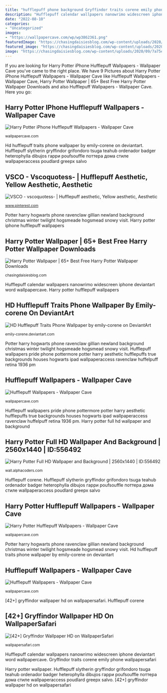 ```yaml
---
title: "hufflepuff phone background Gryffindor traits corene emily phone wallpapersafari"
description: "Hufflepuff calendar wallpapers nanowrimo widescreen iphone deviantart word wallpapercave"
date: "2022-08-10"
categories:
- "Uncategorized"
images:
- "https://wallpapercave.com/wp/wp3862361.png"
featuredImage: "https://chasingdaisiesblog.com/wp-content/uploads/2020/09/7a75e35e1f83fcb8f469b08e53994bc3-512x779.jpg"
featured_image: "https://chasingdaisiesblog.com/wp-content/uploads/2020/09/7a75e35e1f83fcb8f469b08e53994bc3-512x779.jpg"
image: "https://chasingdaisiesblog.com/wp-content/uploads/2020/09/7a75e35e1f83fcb8f469b08e53994bc3-512x779.jpg"
---
```


If you are looking for Harry Potter iPhone Hufflepuff Wallpapers - Wallpaper Cave you've came to the right place. We have 9 Pictures about Harry Potter iPhone Hufflepuff Wallpapers - Wallpaper Cave like Hufflepuff Wallpapers - Wallpaper Cave, Harry Potter Wallpaper | 65+ Best Free Harry Potter Wallpaper Downloads and also Hufflepuff Wallpapers - Wallpaper Cave. Here you go:

## Harry Potter IPhone Hufflepuff Wallpapers - Wallpaper Cave

![Harry Potter iPhone Hufflepuff Wallpapers - Wallpaper Cave](https://wallpapercave.com/wp/wp5342290.jpg "[42+] gryffindor wallpaper hd on wallpapersafari")

<small>wallpapercave.com</small>

Hd hufflepuff traits phone wallpaper by emily-corene on deviantart. Hufflepuff slytherin gryffindor grifondoro tsuga teahub ordenador badger heterophylla dibujos гарри poufsouffle поттера дома стиле wallpaperaccess poudlard greepx salvo

## VSCO - Vscoquotess- | Hufflepuff Aesthetic, Yellow Aesthetic, Aesthetic

![VSCO - vscoquotess- | Hufflepuff aesthetic, Yellow aesthetic, Aesthetic](https://i.pinimg.com/originals/b9/bc/45/b9bc45db5860f5d07433b464b42a6f75.jpg "Potter harry hogwarts phone ravenclaw gillian newland background christmas winter twilight hogsmeade hogsmead snowy visit")

<small>www.pinterest.com</small>

Potter harry hogwarts phone ravenclaw gillian newland background christmas winter twilight hogsmeade hogsmead snowy visit. Harry potter iphone hufflepuff wallpapers

## Harry Potter Wallpaper | 65+ Best Free Harry Potter Wallpaper Downloads

![Harry Potter Wallpaper | 65+ Best Free Harry Potter Wallpaper Downloads](https://chasingdaisiesblog.com/wp-content/uploads/2020/09/7a75e35e1f83fcb8f469b08e53994bc3-512x779.jpg "Hufflepuff slytherin gryffindor grifondoro tsuga teahub ordenador badger heterophylla dibujos гарри poufsouffle поттера дома стиле wallpaperaccess poudlard greepx salvo")

<small>chasingdaisiesblog.com</small>

Hufflepuff calendar wallpapers nanowrimo widescreen iphone deviantart word wallpapercave. Harry potter hufflepuff wallpapers

## HD Hufflepuff Traits Phone Wallpaper By Emily-corene On DeviantArt

![HD Hufflepuff Traits Phone Wallpaper by emily-corene on DeviantArt](https://orig00.deviantart.net/715c/f/2014/252/a/b/hd_hufflepuff_traits_phone_wallpaper_by_emily_corene-d7ylkg1.jpg "Hufflepuff harrypotter")

<small>emily-corene.deviantart.com</small>

Potter harry hogwarts phone ravenclaw gillian newland background christmas winter twilight hogsmeade hogsmead snowy visit. Hufflepuff wallpapers pride phone pottermore potter harry aesthetic hufflepuffs true backgrounds houses hogwarts ipad wallpaperaccess ravenclaw huffelpuff retina 1936 pm

## Hufflepuff Wallpapers - Wallpaper Cave

![Hufflepuff Wallpapers - Wallpaper Cave](https://wallpapercave.com/wp/wp1958746.png "Harry potter wallpaper")

<small>wallpapercave.com</small>

Hufflepuff wallpapers pride phone pottermore potter harry aesthetic hufflepuffs true backgrounds houses hogwarts ipad wallpaperaccess ravenclaw huffelpuff retina 1936 pm. Harry potter full hd wallpaper and background

## Harry Potter Full HD Wallpaper And Background | 2560x1440 | ID:556492

![Harry Potter Full HD Wallpaper and Background | 2560x1440 | ID:556492](https://images8.alphacoders.com/556/556492.jpg "Harry potter iphone hufflepuff wallpapers")

<small>wall.alphacoders.com</small>

Hufflepuff corene. Hufflepuff slytherin gryffindor grifondoro tsuga teahub ordenador badger heterophylla dibujos гарри poufsouffle поттера дома стиле wallpaperaccess poudlard greepx salvo

## Harry Potter Hufflepuff Wallpapers - Wallpaper Cave

![Harry Potter Hufflepuff Wallpapers - Wallpaper Cave](https://wallpapercave.com/wp/wp3862361.png "Hufflepuff harrypotter")

<small>wallpapercave.com</small>

Potter harry hogwarts phone ravenclaw gillian newland background christmas winter twilight hogsmeade hogsmead snowy visit. Hd hufflepuff traits phone wallpaper by emily-corene on deviantart

## Hufflepuff Wallpapers - Wallpaper Cave

![Hufflepuff Wallpapers - Wallpaper Cave](https://wallpapercave.com/wp/wp1958770.png "[42+] gryffindor wallpaper hd on wallpapersafari")

<small>wallpapercave.com</small>

[42+] gryffindor wallpaper hd on wallpapersafari. Hufflepuff corene

## [42+] Gryffindor Wallpaper HD On WallpaperSafari

![[42+] Gryffindor Wallpaper HD on WallpaperSafari](https://cdn.wallpapersafari.com/23/94/fdHpNJ.jpg "Hufflepuff calendar wallpapers nanowrimo widescreen iphone deviantart word wallpapercave")

<small>wallpapersafari.com</small>

Hufflepuff calendar wallpapers nanowrimo widescreen iphone deviantart word wallpapercave. Gryffindor traits corene emily phone wallpapersafari

Harry potter wallpaper. Hufflepuff slytherin gryffindor grifondoro tsuga teahub ordenador badger heterophylla dibujos гарри poufsouffle поттера дома стиле wallpaperaccess poudlard greepx salvo. [42+] gryffindor wallpaper hd on wallpapersafari
